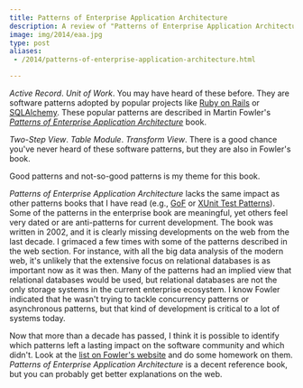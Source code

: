 ```yaml
---
title: Patterns of Enterprise Application Architecture
description: A review of "Patterns of Enterprise Application Architecture"
image: img/2014/eaa.jpg
type: post
aliases:
 - /2014/patterns-of-enterprise-application-architecture.html

---
```

*Active Record*. *Unit of Work*. You may have heard of these before. They are
software patterns adopted by popular projects like [Ruby on
Rails](http://rubyonrails.org/) or [SQLAlchemy](http://www.sqlalchemy.org/).
These popular patterns are described in Martin Fowler's *[Patterns of Enterprise
Application Architecture](http://martinfowler.com/books/eaa.html)* book.

*Two-Step View*. *Table Module*. *Transform View*. There is a good chance
you've never heard of these software patterns, but they are also in Fowler's
book.

Good patterns and not-so-good patterns is my theme for this book.

*Patterns of Enterprise Application Architecture* lacks the same impact as
other patterns books that I have read (e.g.,
[GoF](http://en.wikipedia.org/wiki/Design_Patterns) or [XUnit Test
Patterns](http://xunitpatterns.com/)). Some of the patterns in the enterprise
book are meaningful, yet others feel very dated or are anti-patterns for
current development. The book was written in 2002, and it is clearly missing
developments on the web from the last decade. I grimaced a few times with some
of the patterns described in the web section. For instance, with all the big
data analysis of the modern web, it's unlikely that the extensive focus on
relational databases is as important now as it was then. Many of the patterns
had an implied view that relational databases would be used, but relational
databases are not the only storage systems in the current enterprise ecosystem.
I know Fowler indicated that he wasn't trying to tackle concurrency patterns
or asynchronous patterns, but that kind of development is critical to a lot of
systems today.

Now that more than a decade has passed, I think it is possible to identify
which patterns left a lasting impact on the software community and which
didn't. Look at the [list on Fowler's
website](http://martinfowler.com/eaaCatalog/) and do some homework on them.
*Patterns of Enterprise Application Architecture* is a decent reference book,
but you can probably get better explanations on the web.
